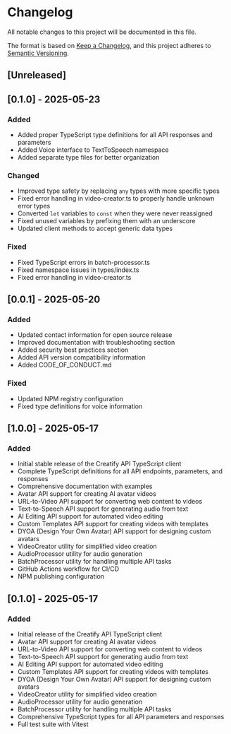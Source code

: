 # Changelog

All notable changes to this project will be documented in this file.

The format is based on [Keep a Changelog](https://keepachangelog.com/en/1.0.0/),
and this project adheres to [Semantic Versioning](https://semver.org/spec/v2.0.0.html).

## [Unreleased]

## [0.1.0] - 2025-05-23

### Added
- Added proper TypeScript type definitions for all API responses and parameters
- Added Voice interface to TextToSpeech namespace
- Added separate type files for better organization

### Changed
- Improved type safety by replacing `any` types with more specific types
- Fixed error handling in video-creator.ts to properly handle unknown error types
- Converted `let` variables to `const` when they were never reassigned
- Fixed unused variables by prefixing them with an underscore
- Updated client methods to accept generic data types

### Fixed
- Fixed TypeScript errors in batch-processor.ts
- Fixed namespace issues in types/index.ts
- Fixed error handling in video-creator.ts

## [0.0.1] - 2025-05-20

### Added
- Updated contact information for open source release
- Improved documentation with troubleshooting section
- Added security best practices section
- Added API version compatibility information
- Added CODE_OF_CONDUCT.md

### Fixed
- Updated NPM registry configuration
- Fixed type definitions for voice information

## [1.0.0] - 2025-05-17

### Added
- Initial stable release of the Creatify API TypeScript client
- Complete TypeScript definitions for all API endpoints, parameters, and responses
- Comprehensive documentation with examples
- Avatar API support for creating AI avatar videos
- URL-to-Video API support for converting web content to videos
- Text-to-Speech API support for generating audio from text
- AI Editing API support for automated video editing
- Custom Templates API support for creating videos with templates
- DYOA (Design Your Own Avatar) API support for designing custom avatars
- VideoCreator utility for simplified video creation
- AudioProcessor utility for audio generation
- BatchProcessor utility for handling multiple API tasks
- GitHub Actions workflow for CI/CD
- NPM publishing configuration

## [0.1.0] - 2025-05-17

### Added
- Initial release of the Creatify API TypeScript client
- Avatar API support for creating AI avatar videos
- URL-to-Video API support for converting web content to videos
- Text-to-Speech API support for generating audio from text
- AI Editing API support for automated video editing
- Custom Templates API support for creating videos with templates
- DYOA (Design Your Own Avatar) API support for designing custom avatars
- VideoCreator utility for simplified video creation
- AudioProcessor utility for audio generation
- BatchProcessor utility for handling multiple API tasks
- Comprehensive TypeScript types for all API parameters and responses
- Full test suite with Vitest
